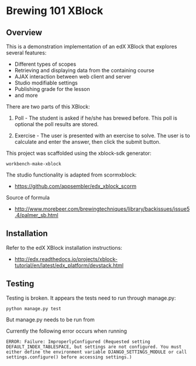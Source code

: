Brewing 101 XBlock
==================

Overview
--------

This is a demonstration implementation of an edX XBlock that explores several
features:

* Different types of scopes
* Retrieving and displaying data from the containing course
* AJAX interaction between web client and server
* Studio modifiable settings
* Publishing grade for the lesson
* and more

There are two parts of this XBlock:

1. Poll - The student is asked if he/she has brewed before. This poll is optional the poll results are stored.

2. Exercise - The user is presented with an exercise to solve. The user is to calculate and enter the answer, then click the submit button.

This project was scaffolded using the xblock-sdk generator:

```workbench-make-xblock```

The studio functionality is adapted from scormxblock:

* https://github.com/appsembler/edx_xblock_scorm


Source of formula

* http://www.morebeer.com/brewingtechniques/library/backissues/issue5.4/palmer_sb.html


Installation
------------

Refer to the edX XBlock installation instructions:

* http://edx.readthedocs.io/projects/xblock-tutorial/en/latest/edx_platform/devstack.html

Testing
-------

Testing is broken. It appears the tests need to run through manage.py:

```python manage.py test```

But manage.py needs to be run from 


Currently the following error occurs when running

```ERROR: Failure: ImproperlyConfigured (Requested setting DEFAULT_INDEX_TABLESPACE, but settings are not configured. You must either define the environment variable DJANGO_SETTINGS_MODULE or call settings.configure() before accessing settings.)```
